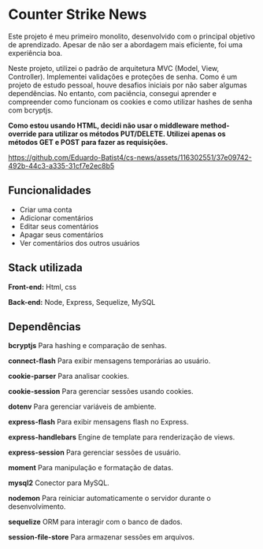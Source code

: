 
# Counter Strike News

Este projeto é meu primeiro monolito, desenvolvido com o principal objetivo de aprendizado. Apesar de não ser a abordagem mais eficiente, foi uma experiência boa.

Neste projeto, utilizei o padrão de arquitetura MVC (Model, View, Controller). Implementei validações e proteções de senha. Como é um projeto de estudo pessoal, houve desafios iniciais por não saber algumas dependências. No entanto, com paciência, consegui aprender e compreender como funcionam os cookies e como utilizar hashes de senha com bcryptjs.

**Como estou usando HTML, decidi não usar o middleware method-override para utilizar os métodos PUT/DELETE. Utilizei apenas os métodos GET e POST para fazer as requisições.**

https://github.com/Eduardo-Batist4/cs-news/assets/116302551/37e09742-492b-44c3-a335-31cf7e2ec8b5

## Funcionalidades

- Criar uma conta
- Adicionar comentários
- Editar seus comentários
- Apagar seus comentários
- Ver comentários dos outros usuários


## Stack utilizada

**Front-end:** Html, css

**Back-end:** Node, Express, Sequelize, MySQL

## Dependências

**bcryptjs** Para hashing e comparação de senhas.

**connect-flash** Para exibir mensagens temporárias ao usuário.

**cookie-parser** Para analisar cookies.

**cookie-session** Para gerenciar sessões usando cookies.

**dotenv** Para gerenciar variáveis de ambiente.

**express-flash** Para exibir mensagens flash no Express.

**express-handlebars** Engine de template para renderização de views.

**express-session** Para gerenciar sessões de usuário.

**moment** Para manipulação e formatação de datas.

**mysql2** Conector para MySQL.

**nodemon** Para reiniciar automaticamente o servidor durante o desenvolvimento.

**sequelize** ORM para interagir com o banco de dados.

**session-file-store** Para armazenar sessões em arquivos.











